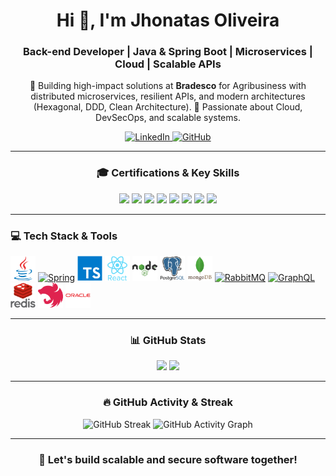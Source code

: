 <h1 align="center">Hi 👋, I'm Jhonatas Oliveira</h1>
<h3 align="center">Back-end Developer | Java & Spring Boot | Microservices | Cloud | Scalable APIs</h3>

<p align="center">
  🔹 Building high-impact solutions at <b>Bradesco</b> for Agribusiness with distributed microservices, resilient APIs, and modern architectures (Hexagonal, DDD, Clean Architecture).  
  🔹 Passionate about Cloud, DevSecOps, and scalable systems.
</p>

<p align="center">
  <a href="https://linkedin.com/in/jhonatasols" target="_blank">
    <img src="https://img.shields.io/badge/LinkedIn-0A66C2?style=for-the-badge&logo=linkedin&logoColor=white" alt="LinkedIn"/>
  </a>
  <a href="https://github.com/jhonnyo3" target="_blank">
    <img src="https://img.shields.io/badge/GitHub-181717?style=for-the-badge&logo=github&logoColor=white" alt="GitHub"/>
  </a>
</p>

---

<h3 align="center">🎓 Certifications & Key Skills</h3>
<p align="center">
  <img src="https://img.shields.io/badge/Java-ED8B00?style=for-the-badge&logo=java&logoColor=white" />
  <img src="https://img.shields.io/badge/Spring Boot-6DB33F?style=for-the-badge&logo=spring&logoColor=white" />
  <img src="https://img.shields.io/badge/Azure-A1CAF1?style=for-the-badge&logo=microsoft-azure&logoColor=white" />
  <img src="https://img.shields.io/badge/DevSecOps-FF6C37?style=for-the-badge&logo=gitlab&logoColor=white" />
  <img src="https://img.shields.io/badge/Cecyber-000000?style=for-the-badge&logo=hackthebox&logoColor=white" />
  <img src="https://img.shields.io/badge/Docker-2496ED?style=for-the-badge&logo=docker&logoColor=white" />
  <img src="https://img.shields.io/badge/Kubernetes-326CE5?style=for-the-badge&logo=kubernetes&logoColor=white" />
  <img src="https://img.shields.io/badge/Python-3776AB?style=for-the-badge&logo=python&logoColor=white" />
</p>

---

<h3 align="left">💻 Tech Stack & Tools</h3>
<p align="left">
  <a href="https://www.java.com"><img src="https://raw.githubusercontent.com/devicons/devicon/master/icons/java/java-original.svg" alt="Java" width="40" height="40"/></a>
  <a href="https://spring.io/"><img src="https://www.vectorlogo.zone/logos/springio/springio-icon.svg" alt="Spring" width="40" height="40"/></a>
  <a href="https://www.typescriptlang.org/"><img src="https://raw.githubusercontent.com/devicons/devicon/master/icons/typescript/typescript-original.svg" alt="TypeScript" width="40" height="40"/></a>
  <a href="https://reactjs.org/"><img src="https://raw.githubusercontent.com/devicons/devicon/master/icons/react/react-original-wordmark.svg" alt="React" width="40" height="40"/></a>
  <a href="https://nodejs.org/"><img src="https://raw.githubusercontent.com/devicons/devicon/master/icons/nodejs/nodejs-original-wordmark.svg" alt="Node.js" width="40" height="40"/></a>
  <a href="https://www.postgresql.org/"><img src="https://raw.githubusercontent.com/devicons/devicon/master/icons/postgresql/postgresql-original-wordmark.svg" alt="PostgreSQL" width="40" height="40"/></a>
  <a href="https://www.mongodb.com/"><img src="https://raw.githubusercontent.com/devicons/devicon/master/icons/mongodb/mongodb-original-wordmark.svg" alt="MongoDB" width="40" height="40"/></a>
  <a href="https://www.rabbitmq.com/"><img src="https://www.vectorlogo.zone/logos/rabbitmq/rabbitmq-icon.svg" alt="RabbitMQ" width="40" height="40"/></a>
  <a href="https://graphql.org/"><img src="https://www.vectorlogo.zone/logos/graphql/graphql-icon.svg" alt="GraphQL" width="40" height="40"/></a>
  <a href="https://redis.io/"><img src="https://raw.githubusercontent.com/devicons/devicon/master/icons/redis/redis-original-wordmark.svg" alt="Redis" width="40" height="40"/></a>
  <a href="https://nestjs.com/"><img src="https://raw.githubusercontent.com/devicons/devicon/master/icons/nestjs/nestjs-plain.svg" alt="NestJS" width="40" height="40"/></a>
  <a href="https://www.oracle.com/"><img src="https://raw.githubusercontent.com/devicons/devicon/master/icons/oracle/oracle-original.svg" alt="Oracle" width="40" height="40"/></a>
</p>

---

<h3 align="center">📊 GitHub Stats</h3>
<p align="center">
  <img src="https://github-readme-stats.vercel.app/api?username=jhonnyo3&show_icons=true&hide_title=true&count_private=true&include_all_commits=true&theme=radical" width="450"/>
  <img src="https://github-readme-stats.vercel.app/api/top-langs/?username=jhonnyo3&layout=compact&theme=radical&hide=css,html" width="300"/>
</p>

---

<h3 align="center">🔥 GitHub Activity & Streak</h3>
<p align="center">
  <img src="https://github-readme-streak-stats.herokuapp.com/?user=jhonnyo3&theme=dark" alt="GitHub Streak" />
  <img src="https://activity-graph.herokuapp.com/graph?username=jhonnyo3&theme=react-dark" alt="GitHub Activity Graph"/>
</p>

---

<h3 align="center">🚀 Let's build scalable and secure software together!</h3>
